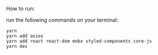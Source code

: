 
How to run:

run the following commands on your terminal:
```
yarn
yarn add axios
yarn add react react-dom mobx styled-components core-js
yarn dev
```

